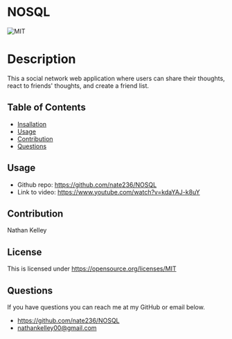 # NOSQL

![MIT](https://img.shields.io/badge/License-MIT-yellow.svg)
# Description
This a social network web application where users can share their thoughts, react to friends' thoughts, and create a friend list. 
## Table of Contents
- [Insallation](#installation)
- [Usage](#usage)
- [Contribution](#contribution)
- [Questions](#questions)
## Usage

- Github repo: <https://github.com/nate236/NOSQL>
- Link to video: <https://www.youtube.com/watch?v=kdaYAJ-k8uY>

## Contribution
Nathan Kelley



## License
This is licensed under <https://opensource.org/licenses/MIT>
## Questions
If you have questions you can reach me at my GitHub or email below.
- <https://github.com/nate236/NOSQL>
- nathankelley00@gmail.com
